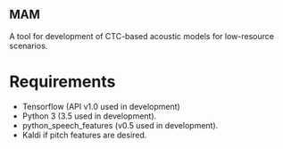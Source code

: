 ## MAM
A tool for development of CTC-based acoustic models for low-resource scenarios.

# Requirements
* Tensorflow (API v1.0 used in development)
* Python 3 (3.5 used in development).
* python_speech_features (v0.5 used in development).
* Kaldi if pitch features are desired.
